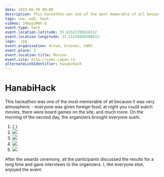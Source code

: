 ```yaml
---
date: 2019-06-30 00:00
description: This hackathon was one of the most memorable of all because it was very atmospheric - everyone was given foreign food, at night you could watch movies, there were board games and much more.
tags: vue, web, hack
videos: 24bpyzMmt-Q
event.type: hack
event.location.latitude: 55.81521789616312
event.location.longitude: 37.51258436590433
logo: .jpg
event.organisation: Actum, Grooves, SAMI
event.place: 2
event.location.title: Moscow
event.site: http://sami-japan.ru
alternateLinkIdentifier: hanabihack
---
```

# HanabiHack

This hackathon was one of the most memorable of all because it was very atmospheric - everyone was given foreign food, at night you could watch movies, there were board games on the site, and much more. On the morning of the second day, the organizers brought everyone sushi.


1. { }
2. ![ ](2.jpg)
3. ![ ](4.jpg)
4. ![ ](1.jpg)
5. ![ ](3.jpg)


 After the awards ceremony, all the participants discussed the results for a long time and gave interviews to the organizers. I, like everyone else, enjoyed the event. 
